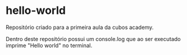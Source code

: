 # hello-world
Repositório criado para a primeira aula da cubos academy.

Dentro deste repositório possui um console.log que ao ser executado imprime "Hello world" no terminal.
